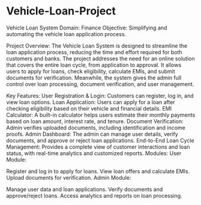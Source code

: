 # Vehicle-Loan-Project
Vehicle Loan System
Domain: Finance
Objective: Simplifying and automating the vehicle loan application process.

Project Overview:
The Vehicle Loan System is designed to streamline the loan application process, reducing the time and effort required for both customers and banks. The project addresses the need for an online solution that covers the entire loan cycle, from application to approval. It allows users to apply for loans, check eligibility, calculate EMIs, and submit documents for verification. Meanwhile, the system gives the admin full control over loan processing, document verification, and user management.

Key Features:
User Registration & Login: Customers can register, log in, and view loan options.
Loan Application: Users can apply for a loan after checking eligibility based on their vehicle and financial details.
EMI Calculator: A built-in calculator helps users estimate their monthly payments based on loan amount, interest rate, and tenure.
Document Verification: Admin verifies uploaded documents, including identification and income proofs.
Admin Dashboard: The admin can manage user details, verify documents, and approve or reject loan applications.
End-to-End Loan Cycle Management: Provides a complete view of customer interactions and loan status, with real-time analytics and customized reports.
Modules:
User Module:

Register and log in to apply for loans.
View loan offers and calculate EMIs.
Upload documents for verification.
Admin Module:

Manage user data and loan applications.
Verify documents and approve/reject loans.
Access analytics and reports on loan processing.
